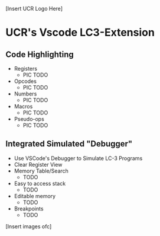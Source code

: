 [Insert UCR Logo Here]

# UCR's Vscode LC3-Extension
## Code Highlighting
* Registers
	* PIC TODO 
* Opcodes
	* PIC TODO
* Numbers
	* PIC TODO
* Macros
	* PIC TODO
* Pseudo-ops
	* PIC TODO

## Integrated Simulated "Debugger"
* Use VSCode's Debugger to Simulate LC-3 Programs
* Clear Register View
* Memory Table/Search
	* TODO
* Easy to access stack
	* TODO
* Editable memory
	* TODO
* Breakpoints
	* TODO

[Insert images ofc]